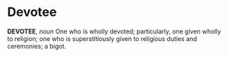 # Devotee

**DEVOTEE**, _noun_ One who is wholly devoted; particularly, one given wholly to religion; one who is superstitiously given to religious duties and ceremonies; a bigot.